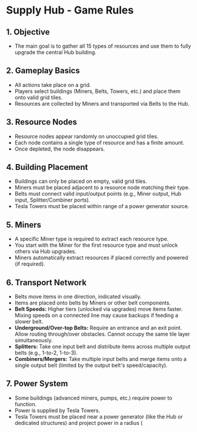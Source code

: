 # Supply Hub - Game Rules

## 1. Objective

*   The main goal is to gather all 15 types of resources and use them to fully upgrade the central Hub building.

## 2. Gameplay Basics

*   All actions take place on a grid.
*   Players select buildings (Miners, Belts, Towers, etc.) and place them onto valid grid tiles.
*   Resources are collected by Miners and transported via Belts to the Hub.

## 3. Resource Nodes

*   Resource nodes appear randomly on unoccupied grid tiles.
*   Each node contains a single type of resource and has a finite amount.
*   Once depleted, the node disappears.

## 4. Building Placement

*   Buildings can only be placed on empty, valid grid tiles.
*   Miners must be placed adjacent to a resource node matching their type.
*   Belts must connect valid input/output points (e.g., Miner output, Hub input, Splitter/Combiner ports).
*   Tesla Towers must be placed within range of a power generator source.

## 5. Miners

*   A specific Miner type is required to extract each resource type.
*   You start with the Miner for the first resource type and must unlock others via Hub upgrades.
*   Miners automatically extract resources if placed correctly and powered (if required).

## 6. Transport Network

*   Belts move items in one direction, indicated visually.
*   Items are placed onto belts by Miners or other belt components.
*   **Belt Speeds:** Higher tiers (unlocked via upgrades) move items faster. Mixing speeds on a connected line may cause backups if feeding a slower belt.
*   **Underground/Over-top Belts:** Require an entrance and an exit point. Allow routing through/over obstacles. Cannot occupy the same tile layer simultaneously.
*   **Splitters:** Take one input belt and distribute items across multiple output belts (e.g., 1-to-2, 1-to-3).
*   **Combiners/Mergers:** Take multiple input belts and merge items onto a single output belt (limited by the output belt's speed/capacity).

## 7. Power System

*   Some buildings (advanced miners, pumps, etc.) require power to function.
*   Power is supplied by Tesla Towers.
*   Tesla Towers must be placed near a power generator (like the Hub or dedicated structures) and project power in a radius ( 